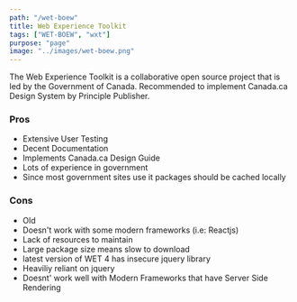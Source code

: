```yaml
---
path: "/wet-boew"
title: Web Experience Toolkit
tags: ["WET-BOEW", "wxt"]
purpose: "page"
image: "../images/wet-boew.png"
---
```


The Web Experience Toolkit is a collaborative open source project that is led by the Government of Canada. 
Recommended to implement Canada.ca Design System by Principle Publisher.

<div class="product">

### Pros
- Extensive User Testing
- Decent Documentation
- Implements Canada.ca Design Guide
- Lots of experience in government
- Since most government sites use it packages should be cached locally

### Cons
- Old
- Doesn't work with some modern frameworks (i.e: Reactjs)
- Lack of resources to maintain
- Large package size means slow to download
- latest version of WET 4 has insecure jquery library
- Heaviliy reliant on jquery
- Doesnt' work well with Modern Frameworks that have Server Side Rendering
<div>